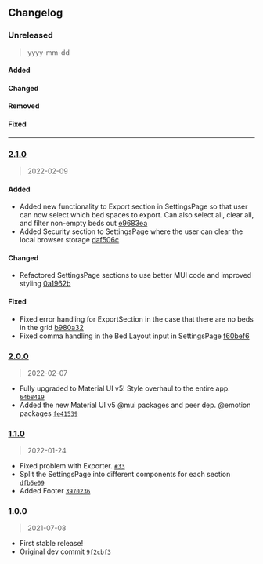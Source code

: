 ## Changelog

### Unreleased

> yyyy-mm-dd

#### Added

#### Changed

#### Removed

#### Fixed

---

### [2.1.0](https://github.com/bngarren/icu-rounder/compare/2.0.0...2.1.0)

> 2022-02-09

#### Added

- Added new functionality to Export section in SettingsPage so that user can now select which bed spaces to export. Can also select all, clear all, and filter non-empty beds out [e9683ea](https://github.com/bngarren/icu-rounder/commit/e9683ea53e768bc429d3581473775fe29a222d57)
- Added Security section to SettingsPage where the user can clear the local browser storage [daf506c](https://github.com/bngarren/icu-rounder/commit/daf506c9cd88e0f64a9e18b3cc10ac03fe188107)

#### Changed

- Refactored SettingsPage sections to use better MUI code and improved styling [0a1962b](https://github.com/bngarren/icu-rounder/commit/0a1962b5834f46f700d2532ce755c7d880698236)

#### Fixed

- Fixed error handling for ExportSection in the case that there are no beds in the grid [b980a32](https://github.com/bngarren/icu-rounder/commit/b980a320ba751e45b3aaf411ebcf44b9bdc0d959)
- Fixed comma handling in the Bed Layout input in SettingsPage [f60bef6](https://github.com/bngarren/icu-rounder/commit/f60bef616c068b16bb6529bd0e9a3926878c2b2b)

### [2.0.0](https://github.com/bngarren/icu-rounder/compare/1.1.0...2.0.0)

> 2022-02-07

- Fully upgraded to Material UI v5! Style overhaul to the entire app. [`64b8419`](https://github.com/bngarren/icu-rounder/commit/64b8419e8da6325d1262fe1fb77aca2a595110de)
- Added the new Material UI v5 @mui packages and peer dep. @emotion packages [`fe41539`](https://github.com/bngarren/icu-rounder/commit/fe4153961e3350f26023b2b98d8b3f9386c5b13f)

### [1.1.0](https://github.com/bngarren/icu-rounder/compare/1.0...1.1.0)

> 2022-01-24

- Fixed problem with Exporter. [`#33`](https://github.com/bngarren/icu-rounder/issues/33)
- Split the SettingsPage into different components for each section [`dfb5e09`](https://github.com/bngarren/icu-rounder/commit/dfb5e090f3eaf05c4b3b5a1e2c164ac13180c89e)
- Added Footer [`3970236`](https://github.com/bngarren/icu-rounder/commit/3970236b23833eaf0f2652329aaccb47d2a4793e)

### 1.0.0

> 2021-07-08

- First stable release!
- Original dev commit [`9f2cbf3`](https://github.com/bngarren/icu-rounder/commit/9f2cbf3a79990bffb10c2c1707843f89e8b1563a)
